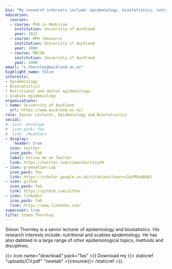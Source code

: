 ```yaml
---
bio: "My research interests include: epidemiology, biostatistics, nutritional epidemiology and the effects and the epidemiology of scabies infestation."
education:
  courses:
  - course: PhD in Medicine
    institution: University of Auckland
    year: 2012
  - course: MPH (Honours)
    institution: University of Auckland
    year: 2008
  - course: MBChB
    institution: University of Auckland
    year: 2000
email: "s.thornley@auckland.ac.nz"
highlight_name: false
interests:
- Epidemiology
- Biostatistics
- Nutritional and dental epidemiology
- Scabies epidemiology
organizations:
- name: University of Auckland
  url: https://www.auckland.ac.nz/
role: Senior Lecturer, Epidemiology and Biostatistics
social:
#- icon: envelope
#  icon_pack: fas
#  link: /#contact
- display:
    header: true
  icon: twitter
  icon_pack: fab
  label: Follow me on Twitter
  link: https://twitter.com/simonthornley30
- icon: graduation-cap
  icon_pack: fas
  link: https://scholar.google.co.uk/citations?user=sIwtMXoAAAAJ
- icon: github
  icon_pack: fab
  link: https://github.com/sithor
- icon: linkedin
  icon_pack: fab
  link: https://www.linkedin.com/
superuser: true
title: Simon Thornley
---
```


Simon Thornley is a senior lecturer of epidemiology and biostatistics. His research interests include: nutritional and scabies epidemiology. He has also dabbled in a large range of other epidemiological topics, methods and disciplines. 


{{< icon name="download" pack="fas" >}} Download my {{< staticref "uploads/CV.pdf" "newtab" >}}resumé{{< /staticref >}}.

